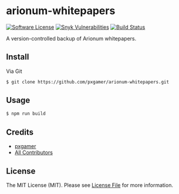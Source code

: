# arionum-whitepapers

[![Software License][ico-license]](LICENSE.md)
[![Snyk Vulnerabilities][ico-snyk]][link-snyk]
[![Build Status][ico-travis]][link-travis]

A version-controlled backup of Arionum whitepapers.

## Install

Via Git

```bash
$ git clone https://github.com/pxgamer/arionum-whitepapers.git
```

## Usage

```bash
$ npm run build
```

## Credits

- [pxgamer][link-author]
- [All Contributors][link-contributors]

## License

The MIT License (MIT). Please see [License File](LICENSE.md) for more information.

[ico-license]: https://img.shields.io/badge/license-MIT-brightgreen.svg?style=flat-square
[ico-snyk]: https://snyk.io/test/github/pxgamer/arionum-whitepapers/badge.svg?style=flat-square
[ico-travis]: https://img.shields.io/travis/pxgamer/arionum-whitepapers/master.svg?style=flat-square

[link-snyk]: https://snyk.io/test/github/pxgamer/arionum-whitepapers
[link-travis]: https://travis-ci.com/pxgamer/arionum-whitepapers
[link-author]: https://github.com/pxgamer
[link-contributors]: ../../contributors
